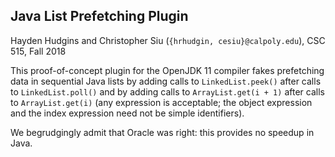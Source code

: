 ## Java List Prefetching Plugin
Hayden Hudgins and Christopher Siu (`{hrhudgin, cesiu}@calpoly.edu`), CSC 515, Fall 2018

This proof-of-concept plugin for the OpenJDK 11 compiler fakes prefetching data in sequential Java lists by adding calls to `LinkedList.peek()` after calls to `LinkedList.poll()` and by adding calls to `ArrayList.get(i + 1)` after calls to `ArrayList.get(i)` (any expression is acceptable; the object expression and the index expression need not be simple identifiers).

We begrudgingly admit that Oracle was right: this provides no speedup in Java.
